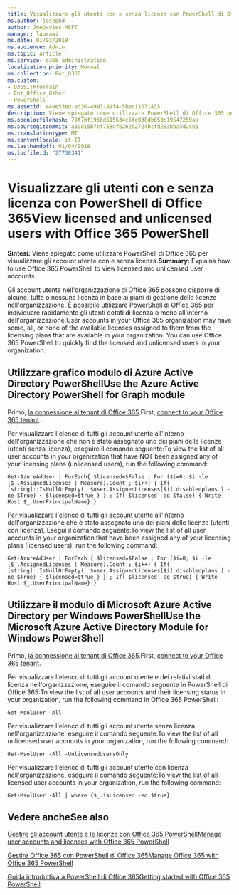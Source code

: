 ```yaml
---
title: Visualizzare gli utenti con e senza licenza con PowerShell di Office 365
ms.author: josephd
author: JoeDavies-MSFT
manager: laurawi
ms.date: 01/03/2019
ms.audience: Admin
ms.topic: article
ms.service: o365-administration
localization_priority: Normal
ms.collection: Ent_O365
ms.custom:
- O365ITProTrain
- Ent_Office_Other
- PowerShell
ms.assetid: e4ee53ed-ed36-4993-89f4-5bec11031435
description: Viene spiegato come utilizzare PowerShell di Office 365 per visualizzare gli account utente con e senza licenza.
ms.openlocfilehash: 79f7bf1966d515634c5fc038db650c19547259aa
ms.sourcegitcommit: a39d15b7cf758dfb262d2724bcfd283bba3d2ce1
ms.translationtype: MT
ms.contentlocale: it-IT
ms.lasthandoff: 01/04/2019
ms.locfileid: "27730341"
---
```

# <a name="view-licensed-and-unlicensed-users-with-office-365-powershell"></a><span data-ttu-id="502eb-103">Visualizzare gli utenti con e senza licenza con PowerShell di Office 365</span><span class="sxs-lookup"><span data-stu-id="502eb-103">View licensed and unlicensed users with Office 365 PowerShell</span></span>

<span data-ttu-id="502eb-104">**Sintesi:** Viene spiegato come utilizzare PowerShell di Office 365 per visualizzare gli account utente con e senza licenza.</span><span class="sxs-lookup"><span data-stu-id="502eb-104">**Summary:** Explains how to use Office 365 PowerShell to view licensed and unlicensed user accounts.</span></span>
  
<span data-ttu-id="502eb-p101">Gli account utente nell'organizzazione di Office 365 possono disporre di alcune, tutte o nessuna licenza in base ai piani di gestione delle licenze nell'organizzazione. È possibile utilizzare PowerShell di Office 365 per individuare rapidamente gli utenti dotati di licenza o meno all'interno dell'organizzazione.</span><span class="sxs-lookup"><span data-stu-id="502eb-p101">User accounts in your Office 365 organization may have some, all, or none of the available licenses assigned to them from the licensing plans that are available in your organization. You can use Office 365 PowerShell to quickly find the licensed and unlicensed users in your organization.</span></span>


## <a name="use-the-azure-active-directory-powershell-for-graph-module"></a><span data-ttu-id="502eb-107">Utilizzare grafico modulo di Azure Active Directory PowerShell</span><span class="sxs-lookup"><span data-stu-id="502eb-107">Use the Azure Active Directory PowerShell for Graph module</span></span>

<span data-ttu-id="502eb-108">Primo, [la connessione al tenant di Office 365](connect-to-office-365-powershell.md#connect-with-the-azure-active-directory-powershell-for-graph-module).</span><span class="sxs-lookup"><span data-stu-id="502eb-108">First, [connect to your Office 365 tenant](connect-to-office-365-powershell.md#connect-with-the-azure-active-directory-powershell-for-graph-module).</span></span>
 
<span data-ttu-id="502eb-109">Per visualizzare l'elenco di tutti gli account utente all'interno dell'organizzazione che non è stato assegnato uno dei piani delle licenze (utenti senza licenza), eseguire il comando seguente:</span><span class="sxs-lookup"><span data-stu-id="502eb-109">To view the list of all user accounts in your organization that have NOT been assigned any of your licensing plans (unlicensed users), run the following command:</span></span>
  
```
Get-AzureAdUser | ForEach{ $licensed=$False ; For ($i=0; $i -le ($_.AssignedLicenses | Measure).Count ; $i++) { If( [string]::IsNullOrEmpty(  $user.AssignedLicenses[$i].disabledplans ) -ne $True) { $licensed=$true } } ; If( $licensed -eq $false) { Write-Host $_.UserPrincipalName} }
```

<span data-ttu-id="502eb-110">Per visualizzare l'elenco di tutti gli account utente all'interno dell'organizzazione che è stato assegnato uno dei piani delle licenze (utenti con licenza), Esegui il comando seguente:</span><span class="sxs-lookup"><span data-stu-id="502eb-110">To view the list of all user accounts in your organization that have been assigned any of your licensing plans (licensed users), run the following command:</span></span>
  
```
Get-AzureAdUser | ForEach { $licensed=$False ; For ($i=0; $i -le ($_.AssignedLicenses | Measure).Count ; $i++) { If( [string]::IsNullOrEmpty(  $user.AssignedLicenses[$i].disabledplans ) -ne $True) { $licensed=$true } } ; If( $licensed -eq $true) { Write-Host $_.UserPrincipalName} }
```

## <a name="use-the-microsoft-azure-active-directory-module-for-windows-powershell"></a><span data-ttu-id="502eb-111">Utilizzare il modulo di Microsoft Azure Active Directory per Windows PowerShell</span><span class="sxs-lookup"><span data-stu-id="502eb-111">Use the Microsoft Azure Active Directory Module for Windows PowerShell</span></span>

<span data-ttu-id="502eb-112">Primo, [la connessione al tenant di Office 365](connect-to-office-365-powershell.md#connect-with-the-microsoft-azure-active-directory-module-for-windows-powershell).</span><span class="sxs-lookup"><span data-stu-id="502eb-112">First, [connect to your Office 365 tenant](connect-to-office-365-powershell.md#connect-with-the-microsoft-azure-active-directory-module-for-windows-powershell).</span></span>

<span data-ttu-id="502eb-113">Per visualizzare l'elenco di tutti gli account utente e dei relativi stati di licenza nell'organizzazione, eseguire il comando seguente in PowerShell di Office 365:</span><span class="sxs-lookup"><span data-stu-id="502eb-113">To view the list of all user accounts and their licensing status in your organization, run the following command in Office 365 PowerShell:</span></span>
  
```
Get-MsolUser -All
```

<span data-ttu-id="502eb-114">Per visualizzare l'elenco di tutti gli account utente senza licenza nell'organizzazione, eseguire il comando seguente:</span><span class="sxs-lookup"><span data-stu-id="502eb-114">To view the list of all unlicensed user accounts in your organization, run the following command:</span></span>
  
```
Get-MsolUser -All -UnlicensedUsersOnly
```

<span data-ttu-id="502eb-115">Per visualizzare l'elenco di tutti gli account utente con licenza nell'organizzazione, eseguire il comando seguente:</span><span class="sxs-lookup"><span data-stu-id="502eb-115">To view the list of all licensed user accounts in your organization, run the following command:</span></span>
  
```
Get-MsolUser -All | where {$_.isLicensed -eq $true}
```

## <a name="see-also"></a><span data-ttu-id="502eb-116">Vedere anche</span><span class="sxs-lookup"><span data-stu-id="502eb-116">See also</span></span>

[<span data-ttu-id="502eb-117">Gestire gli account utente e le licenze con Office 365 PowerShell</span><span class="sxs-lookup"><span data-stu-id="502eb-117">Manage user accounts and licenses with Office 365 PowerShell</span></span>](manage-user-accounts-and-licenses-with-office-365-powershell.md)
  
[<span data-ttu-id="502eb-118">Gestire Office 365 con PowerShell di Office 365</span><span class="sxs-lookup"><span data-stu-id="502eb-118">Manage Office 365 with Office 365 PowerShell</span></span>](manage-office-365-with-office-365-powershell.md)
  
[<span data-ttu-id="502eb-119">Guida introduttiva a PowerShell di Office 365</span><span class="sxs-lookup"><span data-stu-id="502eb-119">Getting started with Office 365 PowerShell</span></span>](getting-started-with-office-365-powershell.md)
